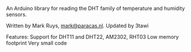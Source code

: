An Arduino library for reading the DHT family of temperature and humidity sensors.

Written by Mark Ruys, mark@paracas.nl.
Updated by 3tawi

Features:
    Support for DHT11 and DHT22, AM2302, RHT03
    Low memory footprint
    Very small code
